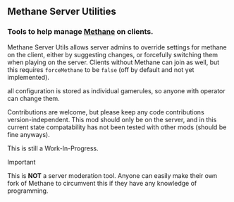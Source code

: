 ## Methane Server Utilities
### Tools to help manage [Methane](https://github.com/AnOpenSauceDev/Methane-mod) on clients.

Methane Server Utils allows server admins to override settings for methane on the client, either by suggesting changes, or forcefully switching them when playing on the server. Clients without Methane can join as well, but this requires `forceMethane` to be `false` (off by default and not yet implemented).

all configuration is stored as individual gamerules, so anyone with operator can change them.


Contributions are welcome, but please keep any code contributions version-independent.
This mod should only be on the server, and in this current state compatability has not been tested with other mods (should be fine anyways).

This is still a Work-In-Progress.

>[!IMPORTANT]
>This is **NOT** a server moderation tool. Anyone can easily make their own fork of Methane to circumvent this if they have any knowledge of programming.

